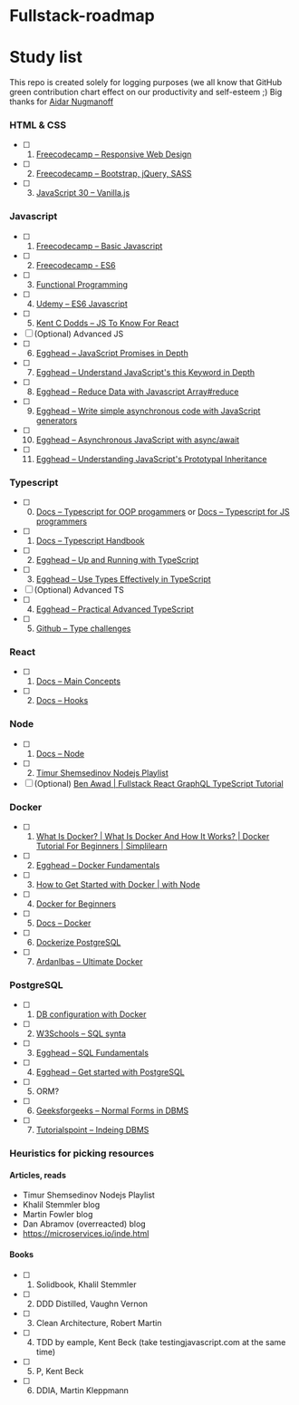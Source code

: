 # Fullstack-roadmap
# Study list

This repo is created solely for logging purposes (we all know that GitHub green contribution chart effect on our productivity and self-esteem ;) 
Big thanks for [Aidar Nugmanoff](https://github.com/nugmanoff)

### HTML & CSS

- [ ] 1. [Freecodecamp – Responsive Web Design](https://www.freecodecamp.org/learn/2022/responsive-web-design/)
- [ ] 2. [Freecodecamp – Bootstrap, jQuery, SASS](https://www.freecodecamp.org/learn/front-end-development-libraries/)
- [ ] 3. [JavaScript 30 – Vanilla.js](https://javascript30.com/)

### Javascript
- [ ] 1. [Freecodecamp – Basic Javascript](https://www.freecodecamp.org/learn/javascript-algorithms-and-data-structures/#basic-javascript)
- [ ] 2. [Freecodecamp - ES6](https://www.freecodecamp.org/learn/javascript-algorithms-and-data-structures/#es6)
- [ ] 3. [Functional Programming](https://www.freecodecamp.org/learn/javascript-algorithms-and-data-structures/#functional-programming)
- [ ] 4. [Udemy – ES6 Javascript](https://coursehunter.net/course/udemy-javascript-es6-tutorial)
- [ ] 5. [Kent C Dodds – JS To Know For React](https://kentcdodds.com/blog/javascript-to-know-for-react/)
- [ ] (Optional) Advanced JS
- [ ] 6. [Egghead – JavaScript Promises in Depth](https://egghead.io/courses/javascript-promises-in-depth)
- [ ] 7. [Egghead – Understand JavaScript's this Keyword in Depth](https://egghead.io/courses/understand-javascript-s-this-keyword-in-depth)
- [ ] 8. [Egghead – Reduce Data with Javascript Array#reduce](https://egghead.io/courses/reduce-data-with-javascript-array-reduce)
- [ ] 9. [Egghead – Write simple asynchronous code with JavaScript generators](https://egghead.io/courses/write-simple-asynchronous-code-with-javascript-generators)
- [ ] 10. [Egghead – Asynchronous JavaScript with async/await](https://egghead.io/courses/asynchronous-javascript-with-async-await)
- [ ] 11. [Egghead – Understanding JavaScript's Prototypal Inheritance](https://egghead.io/courses/understanding-javascript-s-prototypal-inheritance)

### Typescript
- [ ] 0. [Docs – Typescript for OOP progammers](https://www.typescriptlang.org/docs/handbook/typescript-in-5-minutes-oop.html) or [Docs – Typescript for JS programmers](https://www.typescriptlang.org/docs/handbook/typescript-in-5-minutes.html)
- [ ] 1. [Docs – Typescript Handbook](https://www.typescriptlang.org/docs/handbook/2/basic-types.html)
- [ ] 2. [Egghead – Up and Running with TypeScript](https://egghead.io/courses/up-and-running-with-typescript)
- [ ] 3. [Egghead – Use Types Effectively in TypeScript](https://egghead.io/courses/use-types-effectively-in-typescript)
- [ ] (Optional) Advanced TS
- [ ] 4. [Egghead – Practical Advanced TypeScript](https://egghead.io/courses/practical-advanced-typescript)
- [ ] 5. [Github – Type challenges](https://github.com/type-challenges/type-challenges)

### React
- [ ] 1. [Docs – Main Concepts](https://reactjs.org/docs/hello-world.html)
- [ ] 2. [Docs – Hooks](https://reactjs.org/docs/hooks-intro.html)

### Node
- [ ] 1. [Docs – Node](https://nodejs.org/en/docs/)
- [ ] 2. [Timur Shemsedinov Nodejs Playlist](https://www.youtube.com/playlist?list=PLHhi8ymDMrQZmEqIIlq2S9-Ibh9b_-rQ)
- [ ] (Optional) [Ben Awad | Fullstack React GraphQL TypeScript Tutorial](https://www.youtube.com/watch?v=I6ypD7qv3Z8&t=780s&ab_channel=BenAwadBenAwad%D0%9F%D0%BE%D0%B4%D1%82%D0%B2%D0%B5%D1%80%D0%B6%D0%B4%D0%B5%D0%BD%D0%BE)

### Docker
- [ ] 1. [What Is Docker? | What Is Docker And How It Works? | Docker Tutorial For Beginners | Simplilearn](https://www.youtube.com/watch?v=rOTqprHv1YE&ab_channel=Simplilearn)
- [ ] 2. [Egghead – Docker Fundamentals](https://egghead.io/courses/docker-fundamentals-0cb53b55)
- [ ] 3. [How to Get Started with Docker | with Node](https://www.youtube.com/watch?v=iqqDU2crIEQ&ab_channel=Docker)
- [ ] 4. [Docker for Beginners](https://www.youtube.com/watch?v=zJ6WbK9zFpI&ab_channel=KodeKloud)
- [ ] 5. [Docs – Docker](https://docs.docker.com/get-started/)
- [ ] 6. [Dockerize PostgreSQL](https://docs.docker.com/samples/postgresql_service/)
- [ ] 7. [Ardanlbas – Ultimate Docker](https://coursehunter.net/course/ultimate-docker)

### PostgreSQL
- [ ] 1. [DB configuration with Docker](https://medium.com/analytics-vidhya/getting-started-with-postgresql-using-docker-compose-34d6b808c47c)
- [ ] 2. [W3Schools – SQL synta](https://www.w3schools.com/sql/)
- [ ] 3. [Egghead – SQL Fundamentals](https://egghead.io/courses/sql-fundamentals)
- [ ] 4. [Egghead – Get started with PostgreSQL](https://egghead.io/courses/get-started-with-postgresql)
- [ ] 5. ORM?
- [ ] 6. [Geeksforgeeks – Normal Forms in DBMS](https://www.geeksforgeeks.org/normal-forms-in-dbms/)
- [ ] 7. [Tutorialspoint – Indeing DBMS](https://www.tutorialspoint.com/dbms/dbms_indeing.htm)

### Heuristics for picking resources

#### Articles, reads
* Timur Shemsedinov Nodejs Playlist
* Khalil Stemmler blog
* Martin Fowler blog
* Dan Abramov (overreacted) blog
* https://microservices.io/inde.html

#### Books
- [ ] 1. Solidbook, Khalil Stemmler
- [ ] 2. DDD Distilled, Vaughn Vernon
- [ ] 3. Clean Architecture, Robert Martin
- [ ] 4. TDD by eample, Kent Beck (take testingjavascript.com at the same time)
- [ ] 5. P, Kent Beck
- [ ] 6. DDIA, Martin Kleppmann
